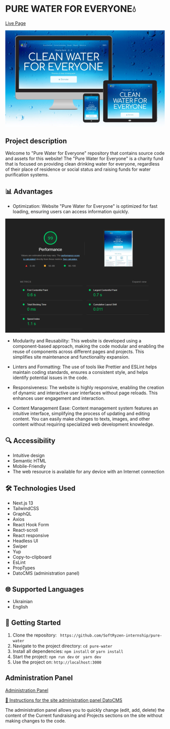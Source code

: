 # PURE WATER FOR EVERYONE💧

[Live Page](https://clear-water.vercel.app/uk)

![PURE WATER FOR EVERYONE](./public/images/screenshots/adaptive-hero-en.jpg)

## Project description

Welcome to "Pure Water for Everyone" repository that contains source code and
assets for this website! The "Pure Water for Everyone" is a charity fund that is
focused on providing clean drinking water for everyone, regardless of their
place of residence or social status and raising funds for water purification
systems.

## 📊 Advantages

- Optimization: Website "Pure Water for Everyone" is optimized for fast loading,
  ensuring users can access information quickly.

![Page Speed](./public/images/screenshots/page-speed.jpg)

- Modularity and Reusability: This website is developed using a component-based
  approach, making the code modular and enabling the reuse of components across
  different pages and projects. This simplifies site maintenance and
  functionality expansion.

- Linters and Formatting: The use of tools like Prettier and ESLint helps
  maintain coding standards, ensures a consistent style, and helps identify
  potential issues in the code.

- Responsiveness: The website is highly responsive, enabling the creation of
  dynamic and interactive user interfaces without page reloads. This enhances
  user engagement and interaction.

- Content Management Ease: Сontent management system features an intuitive
  interface, simplifying the process of updating and editing content. You can
  easily make changes to texts, images, and other content without requiring
  specialized web development knowledge.

## 🔍 Accessibility

- Intuitive design
- Semantic HTML
- Mobile-Friendly
- The web resource is available for any device with an Internet connection

## 🛠️ Technologies Used

- Next.js 13
- TailwindCSS
- GraphQL
- Axios
- React Hook Form
- React-scroll
- React responsive
- Headless UI
- Swiper
- Yup
- Copy-to-clipboard
- EsLint
- PropTypes
- DatoCMS (administration panel)

## 🌐 Supported Languages

- Ukrainian
- English

## 🚀 Getting Started

1. Clone the repository: ` https://github.com/SoftRyzen-internship/pure-water`
2. Navigate to the project directory: `cd pure-water`
3. Install all dependencies: `npm install` or `yarn install`
4. Start the project: `npm run dev` or ` yarn dev`
5. Use the project on: `http://localhost:3000`

## Administration Panel

[Administration Panel](https://pure-water.admin.datocms.com/editor)

[📝 Instructions for the site administration panel DatoCMS](./README.admin.md)

The administration panel allows you to quickly change (edit, add, delete) the
content of the Current fundraising and Projects sections on the site without
making changes to the code.
